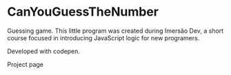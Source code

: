 # CanYouGuessTheNumber
 Guessing game. This little program was created during Imersão Dev, a short course focused in introducing JavaScript logic for new programers.
 
 Developed with codepen.
 
 Project page
